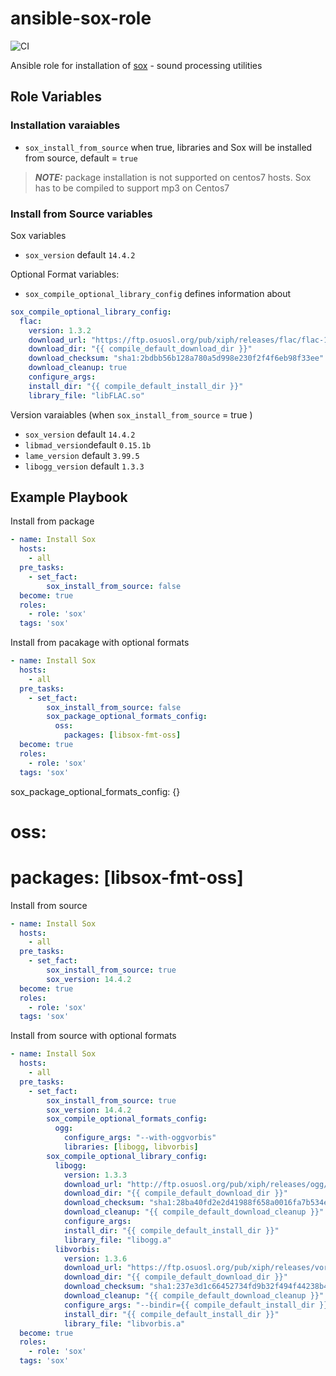 # ansible-sox-role
![CI](https://github.com/miarec/ansible-role-sox/actions/workflows/ci.yml/badge.svg?event=push)

Ansible role for installation of [sox](https://sourceforge.net/projects/sox/) - sound processing utilities


## Role Variables

### Installation varaiables
  - `sox_install_from_source` when true, libraries and Sox will be installed from source, default = `true`
  > **_NOTE:_** package installation is not supported on centos7 hosts.  Sox has to be compiled to support mp3 on Centos7

### Install from Source variables

Sox variables
  - `sox_version` default `14.4.2`

Optional Format variables:

 - `sox_compile_optional_library_config` defines information about

```yaml
sox_compile_optional_library_config:
  flac:
    version: 1.3.2
    download_url: "https://ftp.osuosl.org/pub/xiph/releases/flac/flac-1.3.2.tar.xz"
    download_dir: "{{ compile_default_download_dir }}"
    download_checksum: "sha1:2bdbb56b128a780a5d998e230f2f4f6eb98f33ee"
    download_cleanup: true
    configure_args:
    install_dir: "{{ compile_default_install_dir }}"
    library_file: "libFLAC.so"
```

Version varaiables (when `sox_install_from_source` = true )
  - `sox_version` default `14.4.2`
  - `libmad_version`default `0.15.1b`
  - `lame_version` default `3.99.5`
  - `libogg_version` default `1.3.3`

## Example Playbook

Install from package
```yaml
- name: Install Sox
  hosts:
    - all
  pre_tasks:
    - set_fact:
        sox_install_from_source: false
  become: true
  roles:
    - role: 'sox'
  tags: 'sox'
```

Install from pacakage with optional formats
```yaml
- name: Install Sox
  hosts:
    - all
  pre_tasks:
    - set_fact:
        sox_install_from_source: false
        sox_package_optional_formats_config:
          oss:
            packages: [libsox-fmt-oss]
  become: true
  roles:
    - role: 'sox'
  tags: 'sox'
```


sox_package_optional_formats_config: {}
  # oss:
  #   packages: [libsox-fmt-oss]

Install from source
```yaml
- name: Install Sox
  hosts:
    - all
  pre_tasks:
    - set_fact:
        sox_install_from_source: true
        sox_version: 14.4.2
  become: true
  roles:
    - role: 'sox'
  tags: 'sox'
```

Install from source with optional formats
```yaml
- name: Install Sox
  hosts:
    - all
  pre_tasks:
    - set_fact:
        sox_install_from_source: true
        sox_version: 14.4.2
        sox_compile_optional_formats_config:
          ogg:
            configure_args: "--with-oggvorbis"
            libraries: [libogg, libvorbis]
        sox_compile_optional_library_config:
          libogg:
            version: 1.3.3
            download_url: "http://ftp.osuosl.org/pub/xiph/releases/ogg/libogg-1.3.3.tar.gz"
            download_dir: "{{ compile_default_download_dir }}"
            download_checksum: "sha1:28ba40fd2e2d41988f658a0016fa7b534e509bc0"
            download_cleanup: "{{ compile_default_download_cleanup }}"
            configure_args:
            install_dir: "{{ compile_default_install_dir }}"
            library_file: "libogg.a"
          libvorbis:
            version: 1.3.6
            download_url: "https://ftp.osuosl.org/pub/xiph/releases/vorbis/libvorbis-1.3.6.tar.xz"
            download_dir: "{{ compile_default_download_dir }}"
            download_checksum: "sha1:237e3d1c66452734fd9b32f494f44238b4f0185e"
            download_cleanup: "{{ compile_default_download_cleanup }}"
            configure_args: "--bindir={{ compile_default_install_dir }} --libdir={{ compile_default_install_dir }}"
            install_dir: "{{ compile_default_install_dir }}"
            library_file: "libvorbis.a"
  become: true
  roles:
    - role: 'sox'
  tags: 'sox'

```